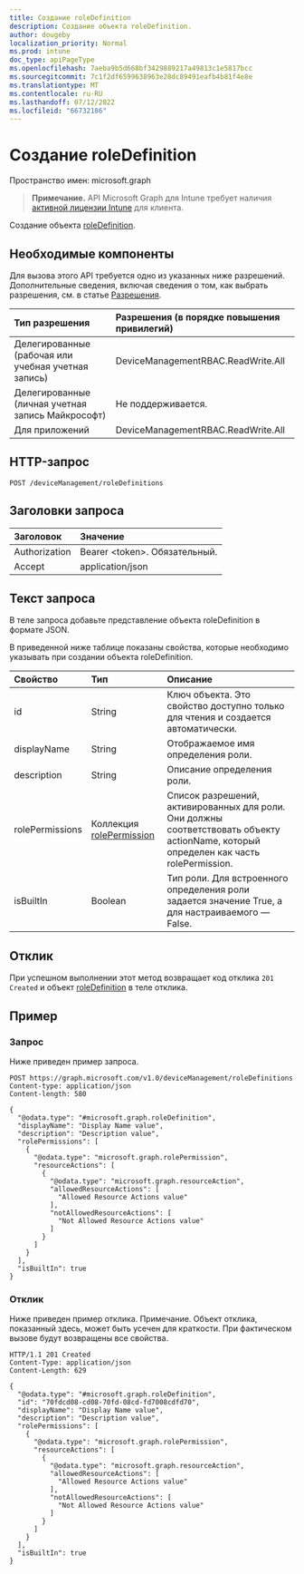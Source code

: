 ```yaml
---
title: Создание roleDefinition
description: Создание объекта roleDefinition.
author: dougeby
localization_priority: Normal
ms.prod: intune
doc_type: apiPageType
ms.openlocfilehash: 7aeba9b5d668bf3429889217a49813c1e5817bcc
ms.sourcegitcommit: 7c1f2df6599638963e28dc89491eafb4b81f4e8e
ms.translationtype: MT
ms.contentlocale: ru-RU
ms.lasthandoff: 07/12/2022
ms.locfileid: "66732186"
---
```

# <a name="create-roledefinition"></a>Создание roleDefinition

Пространство имен: microsoft.graph

> **Примечание.** API Microsoft Graph для Intune требует наличия [активной лицензии Intune](https://go.microsoft.com/fwlink/?linkid=839381) для клиента.

Создание объекта [roleDefinition](../resources/intune-rbac-roledefinition.md).

## <a name="prerequisites"></a>Необходимые компоненты
Для вызова этого API требуется одно из указанных ниже разрешений. Дополнительные сведения, включая сведения о том, как выбрать разрешения, см. в статье [Разрешения](/graph/permissions-reference).

|Тип разрешения|Разрешения (в порядке повышения привилегий)|
|:---|:---|
|Делегированные (рабочая или учебная учетная запись)|DeviceManagementRBAC.ReadWrite.All|
|Делегированные (личная учетная запись Майкрософт)|Не поддерживается.|
|Для приложений|DeviceManagementRBAC.ReadWrite.All|

## <a name="http-request"></a>HTTP-запрос
<!-- {
  "blockType": "ignored"
}
-->
``` http
POST /deviceManagement/roleDefinitions
```

## <a name="request-headers"></a>Заголовки запроса
|Заголовок|Значение|
|:---|:---|
|Authorization|Bearer &lt;token&gt;. Обязательный.|
|Accept|application/json|

## <a name="request-body"></a>Текст запроса
В теле запроса добавьте представление объекта roleDefinition в формате JSON.

В приведенной ниже таблице показаны свойства, которые необходимо указывать при создании объекта roleDefinition.

|Свойство|Тип|Описание|
|:---|:---|:---|
|id|String|Ключ объекта. Это свойство доступно только для чтения и создается автоматически.|
|displayName|String|Отображаемое имя определения роли.|
|description|String|Описание определения роли.|
|rolePermissions|Коллекция [rolePermission](../resources/intune-rbac-rolepermission.md)|Список разрешений, активированных для роли. Они должны соответствовать объекту actionName, который определен как часть rolePermission.|
|isBuiltIn|Boolean|Тип роли. Для встроенного определения роли задается значение True, а для настраиваемого — False.|



## <a name="response"></a>Отклик
При успешном выполнении этот метод возвращает код отклика `201 Created` и объект [roleDefinition](../resources/intune-rbac-roledefinition.md) в теле отклика.

## <a name="example"></a>Пример

### <a name="request"></a>Запрос
Ниже приведен пример запроса.
``` http
POST https://graph.microsoft.com/v1.0/deviceManagement/roleDefinitions
Content-type: application/json
Content-length: 580

{
  "@odata.type": "#microsoft.graph.roleDefinition",
  "displayName": "Display Name value",
  "description": "Description value",
  "rolePermissions": [
    {
      "@odata.type": "microsoft.graph.rolePermission",
      "resourceActions": [
        {
          "@odata.type": "microsoft.graph.resourceAction",
          "allowedResourceActions": [
            "Allowed Resource Actions value"
          ],
          "notAllowedResourceActions": [
            "Not Allowed Resource Actions value"
          ]
        }
      ]
    }
  ],
  "isBuiltIn": true
}
```

### <a name="response"></a>Отклик
Ниже приведен пример отклика. Примечание. Объект отклика, показанный здесь, может быть усечен для краткости. При фактическом вызове будут возвращены все свойства.
``` http
HTTP/1.1 201 Created
Content-Type: application/json
Content-Length: 629

{
  "@odata.type": "#microsoft.graph.roleDefinition",
  "id": "70fdcd08-cd08-70fd-08cd-fd7008cdfd70",
  "displayName": "Display Name value",
  "description": "Description value",
  "rolePermissions": [
    {
      "@odata.type": "microsoft.graph.rolePermission",
      "resourceActions": [
        {
          "@odata.type": "microsoft.graph.resourceAction",
          "allowedResourceActions": [
            "Allowed Resource Actions value"
          ],
          "notAllowedResourceActions": [
            "Not Allowed Resource Actions value"
          ]
        }
      ]
    }
  ],
  "isBuiltIn": true
}
```





